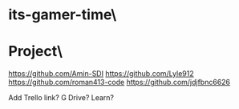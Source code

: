 # its-gamer-time\
# Project\
https://github.com/Amin-SDI 
https://github.com/Lyle912 
https://github.com/roman413-code 
https://github.com/jdjfbnc6626 

Add Trello link? 
G Drive? 
Learn? 
